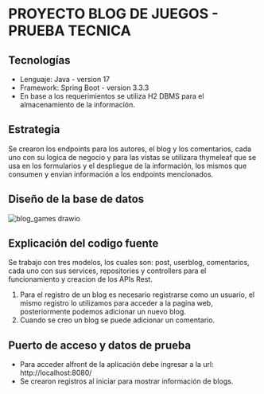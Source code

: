# PROYECTO BLOG DE JUEGOS - PRUEBA TECNICA

## Tecnologías
- Lenguaje: Java - version 17
- Framework: Spring Boot - version 3.3.3
- En base a los requerimientos se utiliza H2 DBMS para el almacenamiento de la información.

## Estrategia
Se crearon los endpoints para los autores, el blog y los comentarios, cada uno con su logica de negocio y para las vistas se utilizara thymeleaf que se usa en los formularios y el despliegue de la información, los mismos que consumen y envian información a los endpoints mencionados.

## Diseño de la base de datos 
![blog_games drawio](https://github.com/user-attachments/assets/3fbc0660-c022-406b-80d9-e874c609b3fe)


## Explicación del codigo fuente
Se trabajo con tres modelos, los cuales son: post, userblog, comentarios, cada uno con sus services, repositories y controllers para el funcionamiento y creacion de los APIs Rest.
1. Para el registro de un blog es necesario registrarse como un usuario, el mismo registro lo utilizamos para acceder a la pagina web, posteriormente podemos adicionar un nuevo blog.
2. Cuando se creo un blog se puede adicionar un comentario.

## Puerto de acceso y datos de prueba
- Para acceder alfront de la aplicación debe ingresar a la url: http://localhost:8080/
- Se crearon registros al iniciar para mostrar información de blogs.


